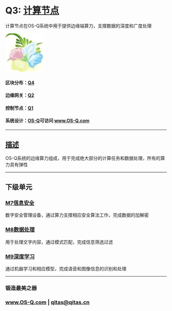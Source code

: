 ﻿# Q3: [计算节点](https://github.com/OS-Q/Q3) 

计算节点在OS-Q系统中用于提供边缘端算力，支撑数据的深度和广度处理

[![sites](OS-Q/OS-Q.png)](http://www.OS-Q.com)

#### 区块分布：[Q4](https://github.com/OS-Q/Q4)

#### 边缘网关：[Q2](https://github.com/OS-Q/Q2)

#### 控制节点：[Q1](https://github.com/OS-Q/Q1)

#### 系统设计：[OS-Q](https://github.com/OS-Q/OS-Q)可访问 www.OS-Q.com

---

## [描述](https://github.com/OS-Q/Q3/wiki) 

OS-Q系统的边缘算力组成，用于完成绝大部分的计算任务和数据处理，所有的算力具有弹性

---

## 下级单元

### [M7信息安全](https://github.com/OS-Q/M7)

数字安全管理设备，通过算力支撑相应安全算法工作，完成数据的加解密
 
### [M8数据处理](https://github.com/OS-Q/M8) 

用于处理文字内容，通过模式匹配，完成信息筛选过滤

### [M9深度学习](https://github.com/OS-Q/M9)

通过机器学习和相应模型，完成语音和图像信息的识别和处理

---

###  锻造最美之器

###  www.OS-Q.com     |    qitas@qitas.cn
